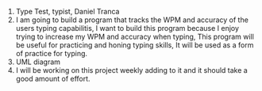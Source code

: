 1. Type Test, typist, Daniel Tranca
2. I am going to build a program that tracks the WPM and accuracy of the users typing capabilitis, I want to build this program because I enjoy trying to increase my WPM and accuracy when typing, This program will be useful for practicing and honing typing skills, It will be used as a form of practice for typing.
3. UML diagram
4. I will be working on this project weekly adding to it and it should take a good amount of effort.
